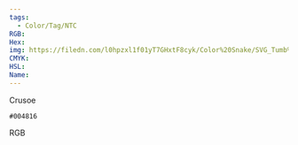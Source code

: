 ```yaml
---
tags:
  - Color/Tag/NTC
RGB:
Hex:
img: https://filedn.com/l0hpzxl1f01yT7GHxtF8cyk/Color%20Snake/SVG_Tumb%20Mass%20No%20Name/004816.svg
CMYK:
HSL:
Name:
---
```

Crusoe
```palette
#004816
```
RGB
